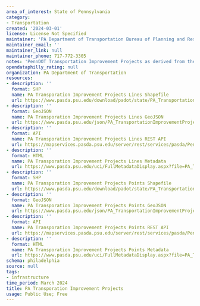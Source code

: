```yaml
---
area_of_interest: State of Pennsylvania
category:
- Transportation
created: '2024-03-01'
license: License Not Specified
maintainer: 'PA Department of Transportation Bureau of Planning and Research'
maintainer_email: ''
maintainer_link: null
maintainer_phone: 717-772-3305
notes: 'PennDOT Transportation Improvement Projects as derived from the Multi-Modal Project Management System (MPMS).'
opendataphilly_rating: null
organization: PA Department of Transportation
resources:
- description: ''
  format: SHP
  name: PA Transporation Improvement Projects Lines Shapefile
  url: https://www.pasda.psu.edu/download/padot/state/PA_TransportationImprovementProjects_Line2024_03.zip
- description: ''
  format: GeoJSON
  name: PA Transporation Improvement Projects Lines GeoJSON
  url: https://www.pasda.psu.edu/json/PA_TransportationImprovementProjects_Line2024_03.geojson
- description: ''
  format: API
  name: PA Transporation Improvement Projects Lines REST API
  url: https://mapservices.pasda.psu.edu/server/rest/services/pasda/PennDOT/MapServer
- description: ''
  format: HTML
  name: PA Transporation Improvement Projects Lines Metadata
  url: https://www.pasda.psu.edu/uci/FullMetadataDisplay.aspx?file=PA_TransportationImprovementProjects_Line2024_03.xml
- description: ''
  format: SHP
  name: PA Transporation Improvement Projects Points Shapefile
  url: https://www.pasda.psu.edu/download/padot/state/PA_TransportationImprovementProjects_Point2024_03.zip
- description: ''
  format: GeoJSON
  name: PA Transporation Improvement Projects Points GeoJSON
  url: https://www.pasda.psu.edu/json/PA_TransportationImprovementProjects_Point2024_03.geojson
- description: ''
  format: API
  name: PA Transporation Improvement Projects Points REST API
  url: https://mapservices.pasda.psu.edu/server/rest/services/pasda/PennDOT/MapServer
- description: ''
  format: HTML
  name: PA Transporation Improvement Projects Points Metadata
  url: https://www.pasda.psu.edu/uci/FullMetadataDisplay.aspx?file=PA_TransportationImprovementProjects_Point2024_03.xml
schema: philadelphia
source: null
tags: 
- infrastructure
time_period: March 2024
title: PA Transporation Improvement Projects
usage: Public Use; Free
---
```



